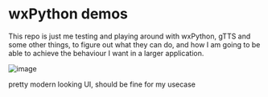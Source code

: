 # wxPython demos

This repo is just me testing and playing around with wxPython, gTTS and some other things, to figure out what they can do, and how I am going to be able to achieve the behaviour I want in a larger application. 

![image](https://github.com/user-attachments/assets/39641448-9be7-40e6-90eb-b198b218fc67)

pretty modern looking UI, should be fine for my usecase
